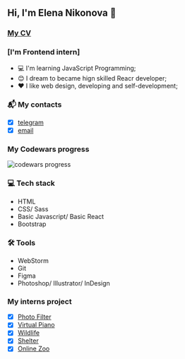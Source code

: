 ## Hi, I'm Elena Nikonova 👋

### [My CV](https://elenaniksy-rs2021q1-cv.netlify.app/)

### [I'm Frontend intern]
* :computer: I'm learning JavaScript Programming;
* :blush: I dream to became hign skilled Reacr developer;
* :heart: I like web design, developing and self-development;

### :mailbox_with_mail: My contacts 
- [x] [telegram](https://t.me/elenaniksy)
- [x] [email](elfhelen@gmail.com)

### My Codewars progress
![codewars progress](https://www.codewars.com/users/elenaniksy/badges/large)

### :computer: Tech stack
* HTML
* CSS/ Sass
* Basic Javascript/ Basic React
* Bootstrap

### :hammer_and_wrench: Tools
* WebStorm
* Git
* Figma
* Photoshop/ Illustrator/ InDesign

### My interns project
- [x] [Photo Filter](https://elenaniksy-rs2021q1-photo-filter.netlify.app/)
- [x] [Virtual Piano](https://elenaniksy-rs2021q1-virtual-piano.netlify.app/)
- [x] [Wildlife](https://elenaniksy-rs2021q1-wildlife.netlify.app/)
- [x] [Shelter](https://elenaniksy-js2020q3-shelter.netlify.app/)
- [x] [Online Zoo](https://elenaniksy-rs2021q1-online-zoo.netlify.app/)
